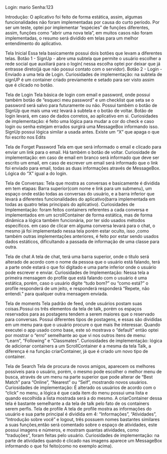 Login: mario
Senha:123

Introdução:
	O aplicativo foi feito de forma estática, assim, algumas funcionalidades não foram implementadas por causa do curto período. Por ser um teste, optei por implementar “espécies” de funções diferentes, assim, funções como “abrir uma nova tela”, em muitos casos não foram implementadas, o resumo será dividido em telas para um melhor entendimento do aplicativo.

Tela Inicial
	Essa tela basicamente possui dois botões que levam a diferentes telas. Botão 1 - SignUp -  abre uma subtela que permite o usuário escolher a rede social que auxiliará para o login( nessa escolha optei por deixar que já entrasse direto(já que não possui contato com o servidor). Botão 2 - Login - Enviado a uma tela de Login.
Curiosidades de implementação: na subtela de signUP é um container criado previamente e setado para ser visto assim que é clicado no botão.
	
Tela de Login
	Tela básica de login com email e password, onde possui também botão de “esqueci meu password” e um checklist que seta se o password será salvo para futuramente ou não. Possui também o botão de SignUp que mais uma vez levará à subtela e o botão de voltar. Botão de login levará, em caso de dados corretos, ao aplicativo em si.
	Curiosidades de implementação: é feito uma lógica para mudar a cor do check e caso login ou senha estejam errados surgirá uma MessageBox informando isso. SignUp possui lógica similar a usada antes. Existe um “X” que apaga o que foi escrito nos Edits

Tela de Forget Password
	Tela em que será informado o email e clicado para enviar um link para o email. Há também o botão de voltar.
Curiosidade de implementação: em caso de email em branco será informado que deve ser escrito um email, em caso de escrever um email será informado que o link foi enviado para email, todas as duas informações através de MessageBox. Lógica do “X” igual a do login.

Tela de Conversas:
	Tela que mostra as conversas e basicamente é dividida em tem etapas: Barra superior(com nome e link para um submenu), um espaço onde estão todas as conversas do usuário, e a barra inferior que levará a diferentes funcionalidades do aplicativo(barra implementada em todas as quatro telas principais do aplicativo).
  Curiosidades de Implementação: foram feitos containers referentes a cada conversa e implementados em um scrollContainer de forma estática, mas de forma dinâmica a lógica também funcionária, por ter sido usados métodos específicos. em caso de clicar em alguma conversa levará para o chat, o mesmo já foi implementado nessa tela porém estar oculto, isso ,como também outras implementações anteriores, é feito por estar sendo usados dados estáticos, dificultando a passada de informação de uma classe para outra.

Tela de chat
	A tela de chat, terá uma barra superior, onde o título será alterado de acordo com o nome da pessoa que o usuário está falando, terá a parte onde estará o que foi digitado e uma parte inferior onde o usuário pode escrever e enviar.
	Curiosidades de Implementação: Nessa tela a primeira mensagem do profile que está falando com o usuário é uma estática, porém, caso o usuário digite “tudo bom?” ou “como está?” o profile responderá de um jeito, e responderá responderá “Repete, não entendi.” para qualquer outra mensagem enviada.

Tela de moments
  Tela padrão de feed, onde usuários postam suas coisas.Possui os três elementos da tela de talk, porém os espaços reservados para as postagens tendem a serem maiores que o reservado para conversas. Possui diferentes tipos de postagens, e essas são divididas em um menu para que o usuário procure o que mais lhe interessar. Quando executei o app usado como base, este só mostrava o “default” então optei por mostrar o “erro” semelhante ao que vi nos outros itens de menu: “Learn”, “Following” e “Classmates”.
  Curiosidades de implementação: lógica de adicionar containers a um ScrollContainer é a mesma da tela Talk, a diferença é na função criarContainer, já que é criado um novo tipo de container.
  
Tela de Search
	Tela de procura de novos amigos, aparecem os melhores possíveis para o usuário, porém, o mesmo pode escolher o melhor menu de busca, através de um menu na parte superior que pode alterar de “Best Match” para “Online”, “Nearest” ou “Self”, mostrando novos usuários.
  Curiosidades de implementação: É alterado os usuários de acordo com o “click” no menu, a lógica é que cada item do menu possui uma lista e quando escolhida a lista mostrada será a do mesmo. A criarContainer dessa tela é bastante semelhante a da tela de talk pelo fato de os containers serem perfis.
Tela de profile
	A tela de profile mostra as informações do usuário e sua parte principal é dividida em 4: “Informações”, “Atividades”, “Introdução sobre você” e logout, três possuem nomes bastantes similares a suas funções,então será comentado sobre o espaço de atividades, este possui imagens e números, e mostram quantas atividades, como “traduções”, foram feitas pelo usuário.
	Curiosidades de implementação: na parte de atividades quando é clicado nas imagens aparece um MessageBox informando o que foi feito(como no exemplo acima).

	

